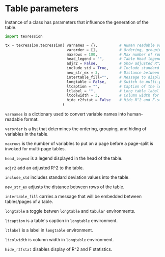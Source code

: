 # Table parameters

Instance of a class has parameters that influence the generation of the table. 

```python
import texression

tx = texression.texression( varnames = {},          # Human readable variable names
                            varorder = [],          # Ordering, grouping, and hiding of variables
                            maxrows = 100,          # Max number of rows per page
                            head_legend = "",       # Table Head legend
                            adjr2 = False,          # Show adjusted R^2
                            include_std = True,     # Include standard deviation
                            new_str_ex = 3,         # Distance between the rows
                            intertable_fill="",     # Message to display at the next page of a table
                            longtable = False,      # Switch to multi-page table
                            ltcaption = "",         # Caption of the long table
                            ltlabel = "",           # Long table label
                            ltcolwidth = 3,         # Column width for a long table
                            hide_r2fstat = False    # Hide R^2 and F-statistic
                          )
```

`varnames` is a dictionary used to convert variable names into human-readable format.

`varorder` is a list that determines the ordering, grouping, and hiding of variables in the table.

`maxrows` is the number of variables to put on a page before a page-split is invoked for multi-page tables.

`head_legend` is a legend displayed in the head of the table.

`adjr2` add an adjusted R^2 to the table.

`include_std` includes standard deviation values into the table.

`new_str_ex` adjusts the distance between rows of the table.

`intertable_fill` carries a message that will be embedded between tables/pages of a table.

`longtable` a toggle betwen `longtable` and `tabular` environments.

`ltcaption` is a table's caption in `longtable` environment.

`ltlabel` is a label in `longtable` environment.

`ltcolwidth` is column width in `longtable` environment.

`hide_r2fstat` disables display of R^2 and F statistics.
